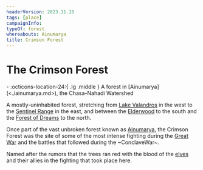 ```yaml
---
headerVersion: 2023.11.25
tags: [place]
campaignInfo:
typeOf: forest
whereabouts: Ainumarya
title: Crimson Forest
---
```

# The Crimson Forest
<div class="grid cards ext-narrow-margin ext-one-column" markdown>
-    :octicons-location-24:{ .lg .middle } A forest in [Ainumarya](<./ainumarya.md>), the Chasa-Nahadi Watershed  
</div>


A mostly-uninhabited forest, stretching from [Lake Valandros](<./lake-valandros.md>) in the west to the [Sentinel Range](<../sentinel-range/sentinel-range.md>) in the east, and between the [Elderwood](<./elderwood.md>) to the south and the [Forest of Dreams](<./forest-of-dreams.md>) to the north. 

Once part of the vast unbroken forest known as [Ainumarya](<./ainumarya.md>), the Crimson Forest was the site of some of the most intense fighting during the [Great War](<../../events/1500s/great-war.md>) and the battles that followed during the ~ConclaveWar~. 

Named after the rumors that the trees ran red with the blood of the [elves](<../../species/children-of-the-embodied-gods/elves/elves.md>) and their allies in the fighting that took place here. 